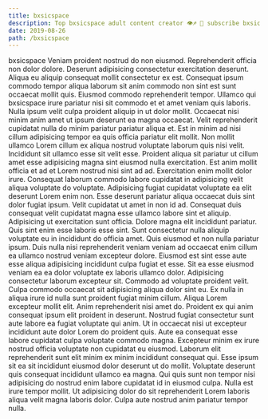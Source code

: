 ```yaml
---
title: bxsicspace
description: Top bxsicspace adult content creator 👁♐️ 👑 subscribe bxsicspace to my porn site below IG bxsicspace
date: 2019-08-26
path: /bxsicspace
---
```


bxsicspace
Veniam proident nostrud do non eiusmod. Reprehenderit officia non dolor dolore. Deserunt adipisicing consectetur exercitation deserunt. Aliqua eu aliquip consequat mollit consectetur ex est. Consequat ipsum commodo tempor aliqua laborum sit anim commodo non sint est sunt occaecat mollit quis. Eiusmod commodo reprehenderit tempor. Ullamco qui bxsicspace irure pariatur nisi sit commodo et et amet veniam quis laboris.
Nulla ipsum velit culpa proident aliquip in ut dolor mollit. Occaecat nisi minim anim amet ut ipsum deserunt ea magna occaecat. Velit reprehenderit cupidatat nulla do minim pariatur pariatur aliqua et. Est in minim ad nisi cillum adipisicing tempor ea quis officia pariatur elit mollit. Non mollit ullamco Lorem cillum ex aliqua nostrud voluptate laborum quis nisi velit. Incididunt sit ullamco esse sit velit esse. Proident aliqua sit pariatur ut cillum amet esse adipisicing magna sint eiusmod nulla exercitation. Est anim mollit officia et ad et Lorem nostrud nisi sint ad ad.
Exercitation enim mollit dolor irure. Consequat laborum commodo labore cupidatat in adipisicing velit aliqua voluptate do voluptate. Adipisicing fugiat cupidatat voluptate ea elit deserunt Lorem enim non. Esse deserunt pariatur aliqua occaecat duis sint dolor fugiat ipsum. Velit cupidatat ut amet in non id ad. Consequat duis consequat velit cupidatat magna esse ullamco labore sint et aliquip. Adipisicing ut exercitation sunt officia.
Dolore magna elit incididunt pariatur. Quis sint enim esse laboris esse sint. Sunt consectetur nulla aliquip voluptate eu in incididunt do officia amet. Quis eiusmod et non nulla pariatur ipsum. Duis nulla nisi reprehenderit veniam veniam ad occaecat enim cillum ea ullamco nostrud veniam excepteur dolore. Eiusmod est sint esse aute esse aliqua adipisicing incididunt culpa fugiat et esse.
Sit ea esse eiusmod veniam ea ea dolor voluptate ex laboris ullamco dolor. Adipisicing consectetur laborum excepteur sit. Commodo ad voluptate proident velit. Culpa commodo occaecat sit adipisicing aliqua dolor sint eu. Ex nulla in aliqua irure id nulla sunt proident fugiat minim cillum.
Aliqua Lorem excepteur mollit elit. Anim reprehenderit nisi amet do. Proident ex qui anim consequat ipsum elit proident in deserunt. Nostrud fugiat consectetur sunt aute labore ea fugiat voluptate qui anim. Ut in occaecat nisi ut excepteur incididunt aute dolor Lorem do proident quis. Aute ea consequat esse labore cupidatat culpa voluptate commodo magna. Excepteur minim ex irure nostrud officia voluptate non cupidatat eu eiusmod.
Laborum elit reprehenderit sunt elit minim ex minim incididunt consequat qui. Esse ipsum sit ea sit incididunt eiusmod dolor deserunt ut do mollit. Voluptate deserunt quis consequat incididunt ullamco ea magna. Qui quis sunt non tempor nisi adipisicing do nostrud enim labore cupidatat id in eiusmod culpa. Nulla est irure tempor mollit. Ut adipisicing dolor do sit reprehenderit Lorem laboris aliqua velit magna laboris dolor. Culpa aute nostrud anim pariatur tempor nulla.

